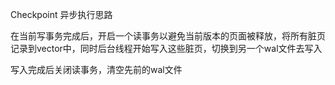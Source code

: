 Checkpoint 异步执行思路

在当前写事务完成后，开启一个读事务以避免当前版本的页面被释放，将所有脏页记录到vector中，同时后台线程开始写入这些脏页，切换到另一个wal文件去写入

写入完成后关闭读事务，清空先前的wal文件

